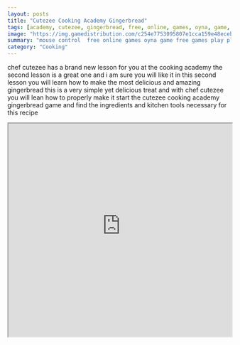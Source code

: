 ```yaml
---
layout: posts
title: "Cutezee Cooking Academy Gingerbread"
tags: [academy, cutezee, gingerbread, free, online, games, oyna, game, free, games, play, play, games]
image: "https://img.gamedistribution.com/c254e7753095807e1cca159e48eceb21.jpg"
summary: "mouse control  free online games oyna game free games play play games"
category: "Cooking"
---
```


chef cutezee has a brand new lesson for you at the cooking academy the second lesson is a great one and i am sure you will like it in this second lesson you will learn how to make the most delicious and amazing gingerbread this is a very simple yet delicious treat and with chef cutezee you will lean how to properly make it start the cutezee cooking academy gingerbread game and find the ingredients and kitchen tools necessary for this recipe

<iframe width="100%" height="480px;" src="https://flash.gamedistribution.com?game=c254e7753095807e1cca159e48eceb21"></iframe>